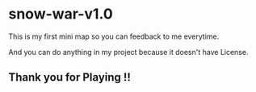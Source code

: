 # snow-war-v1.0
<p>This is my first mini map so you can feedback to me everytime.</p>
<p>And you can do anything in my project because it doesn't have License.</p>

<h2><p>Thank you for Playing !!</p></h2>
